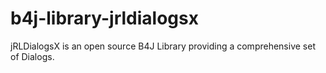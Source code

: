 # b4j-library-jrldialogsx
jRLDialogsX is an open source B4J Library providing a comprehensive set of Dialogs.
